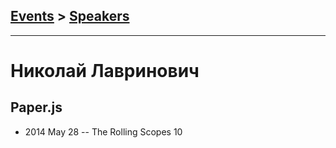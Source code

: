 ## [Events](../README.md) > [Speakers](../speakers.md)
---

# Николай Лавринович

## Paper.js
- 2014 May 28 -- The Rolling Scopes 10    
